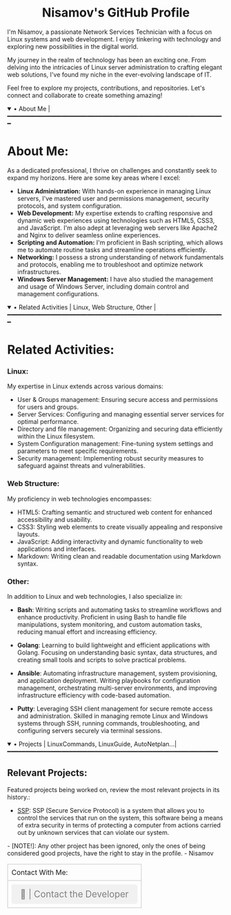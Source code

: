 <!--Perfil GitHub Nisamov - Todos los derechos reservados-->

<div align="center">
  <h1>Nisamov's GitHub Profile</h1>
</div>
I'm Nisamov, a passionate Network Services Technician with a focus on Linux systems and web development. I enjoy tinkering with technology and exploring new possibilities in the digital world.

My journey in the realm of technology has been an exciting one. From delving into the intricacies of Linux server administration to crafting elegant web solutions, I've found my niche in the ever-evolving landscape of IT.

Feel free to explore my projects, contributions, and repositories. Let's connect and collaborate to create something amazing!

<details open>
<summary>• About Me |━━━━━━━━━━━━━━━━━━━━━━━━━━━━━━━━━━━━━━━━━━━━━━━━━━━━━━━━━━━━</summary>
<h1>About Me:</h1>
As a dedicated professional, I thrive on challenges and constantly seek to expand my horizons. Here are some key areas where I excel:

- **Linux Administration:** With hands-on experience in managing Linux servers, I've mastered user and permissions management, security protocols, and system configuration.
- **Web Development:** My expertise extends to crafting responsive and dynamic web experiences using technologies such as HTML5, CSS3, and JavaScript. I'm also adept at leveraging web servers like Apache2 and Nginx to deliver seamless online experiences.
- **Scripting and Automation:** I'm proficient in Bash scripting, which allows me to automate routine tasks and streamline operations efficiently.
- **Networking:** I possess a strong understanding of network fundamentals and protocols, enabling me to troubleshoot and optimize network infrastructures.
- **Windows Server Management:** I have also studied the management and usage of Windows Server, including domain control and management configurations.
</details>

<details open>
<summary>• Related Activities | Linux, Web Structure, Other |━━━━━━━━━━━━━━━━━━━━━━━━━━━━━━━━━━━━━━━━━━━━━━━━━━━━━━━━━━━━</summary>
<h1>Related Activities:</h1>

### Linux:

My expertise in Linux extends across various domains:

- User & Groups management: Ensuring secure access and permissions for users and groups.
- Server Services: Configuring and managing essential server services for optimal performance.
- Directory and file management: Organizing and securing data efficiently within the Linux filesystem.
- System Configuration management: Fine-tuning system settings and parameters to meet specific requirements.
- Security management: Implementing robust security measures to safeguard against threats and vulnerabilities.

### Web Structure:

My proficiency in web technologies encompasses:

- HTML5: Crafting semantic and structured web content for enhanced accessibility and usability.
- CSS3: Styling web elements to create visually appealing and responsive layouts.
- JavaScript: Adding interactivity and dynamic functionality to web applications and interfaces.
- Markdown: Writing clean and readable documentation using Markdown syntax.

### Other:

In addition to Linux and web technologies, I also specialize in:

- **Bash**: Writing scripts and automating tasks to streamline workflows and enhance productivity. Proficient in using Bash to handle file manipulations, system monitoring, and custom automation tasks, reducing manual effort and increasing efficiency.

- **Golang**: Learning to build lightweight and efficient applications with Golang. Focusing on understanding basic syntax, data structures, and creating small tools and scripts to solve practical problems.

- **Ansible**: Automating infrastructure management, system provisioning, and application deployment. Writing playbooks for configuration management, orchestrating multi-server environments, and improving infrastructure efficiency with code-based automation.

- **Putty**: Leveraging SSH client management for secure remote access and administration. Skilled in managing remote Linux and Windows systems through SSH, running commands, troubleshooting, and configuring servers securely via terminal sessions.

</details>

<details open>
<summary>• Projects | LinuxCommands, LinuxGuide, AutoNetplan...|━━━━━━━━━━━━━━━━━━━━━━━━━━━━━━━━━━━━━━━━━━━━━━━━━━━━━━━━━━</summary>
<h2>Relevant Projects:</h2>

Featured projects being worked on, review the most relevant projects in its history.:

- [SSP](https://github.com/Nisamov/ssp): SSP (Secure Service Protocol) is a system that allows you to control the services that run on the system, this software being a means of extra security in terms of protecting a computer from actions carried out by unknown services that can violate our system.
</details>
- [NOTE!]: Any other project has been ignored, only the ones of being considered good projects, have the right to stay in the profile. - Nisamov

<!--<h2>Currently Working:</h2>
<div align="center" style="margin-top: 40px;">
  <table style="width: 80%; border-collapse: collapse; text-align: left;">
    <thead>
      <tr>
        <th style="border: 2px solid #ddd; padding: 8px; background-color: #f2f2f2; font-weight: bold;">Task Description</th>
        <th style="border: 2px solid #ddd; padding: 8px; background-color: #f2f2f2; font-weight: bold;">Version</th>
        <th style="border: 2px solid #ddd; padding: 8px; background-color: #f2f2f2; font-weight: bold;">Link</th>
        <th style="border: 2px solid #ddd; padding: 8px; background-color: #f2f2f2; font-weight: bold;">Description</th>
      </tr>
    </thead>
    <tbody>
      <tr>
        <td style="border: 2px solid #ddd; padding: 8px;">Working on SSP - Developing Secure System Protocol</td>
        <td style="border: 2px solid #ddd; padding: 8px;"><a href="https://github.com/Nisamov/ssp/releases/tag/v1.2.0">1.2.0</a></td>
        <td style="border: 2px solid #ddd; padding: 8px;"><a href="https://github.com/Nisamov/ssp"><strong>SSP</strong></a></td>
        <td style="border: 2px solid #ddd; padding: 8px;">The SSP project aims to create a secure protocol that allows manual permission of services on your system. It blocks any unauthorized service from executing, enhancing security by preventing potential viruses and unwanted background services. The system monitors running processes and blocks any new, unauthorized services. It offers advanced users a powerful tool to increase system security.</td>
      </tr>
    </tbody>
  </table>
</div>-->

<table style="width: 80%; border-collapse: collapse; text-align: left;">
    <thead>
        <tr>
            <td style="border: 2px solid #ddd; padding: 8px;">Contact With Me:</td>
        </tr>
    </thead>
    <tbody>
        <tr>
            <td style="border: 2px solid #ddd; padding: 8px; text-align: center;">
                <!-- Deshabilitado -->
                <a href="mailto:aaa.001.0a0b@gmail.com" style="text-decoration: none; color: grey; background-color: #f1f1f1; padding: 10px 20px; border-radius: 5px; font-size: 1.3em; display: inline-block; pointer-events: none;"> 📧 | Contact the Developer</a>
            </td>
        </tr>
    </tbody>
</table>
